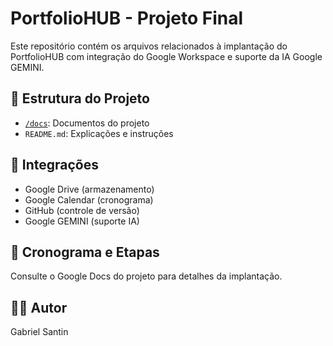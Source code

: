 # PortfolioHUB - Projeto Final

Este repositório contém os arquivos relacionados à implantação do PortfolioHUB com integração do Google Workspace e suporte da IA Google GEMINI.

## 📌 Estrutura do Projeto
- [`/docs`](https://docs.google.com/document/d/12-AGQLGFu3DN9Z9cRkW3GAfzDWcwWL3wwoKUo7qklWM/edit?tab=t.0): Documentos do projeto
- `README.md`: Explicações e instruções

## 🔗 Integrações
- Google Drive (armazenamento)
- Google Calendar (cronograma)
- GitHub (controle de versão)
- Google GEMINI (suporte IA)

## 📅 Cronograma e Etapas
Consulte o Google Docs do projeto para detalhes da implantação.

## 👨‍💻 Autor
Gabriel Santin
